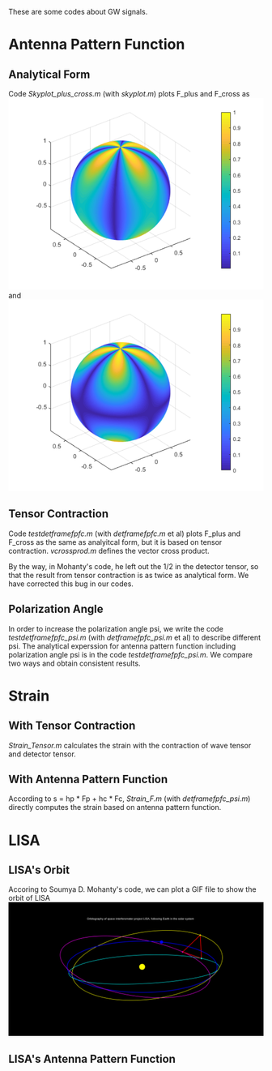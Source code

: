 These are some codes about GW signals.
# Antenna Pattern Function
## Analytical Form
Code _Skyplot_plus_cross.m_ (with _skyplot.m_) plots F_plus and F_cross as ![F_p](https://raw.githubusercontent.com/guoxiaowhu/GWSC_NAOC/main/figs/F_plus.png) and ![F_c](https://raw.githubusercontent.com/guoxiaowhu/GWSC_NAOC/main/figs/F_cross.png)

## Tensor Contraction
Code _testdetframefpfc.m_ (with _detframefpfc.m_ et al) plots F_plus and F_cross as the same as analyitcal form, but it is based on tensor contraction. _vcrossprod.m_ defines the vector cross product.

By the way, in Mohanty's code, he left out the 1/2 in the detector tensor, so that the result from tensor contraction is as twice as analytical form. We have corrected this bug in our codes. 

## Polarization Angle
In order to increase the polarization angle psi, we write the code _testdetframefpfc\_psi.m_ (with _detframefpfc\_psi.m_ et al) to describe different psi.
The analytical experssion for antenna pattern function including polarization angle psi is in the code _testdetframefpfc\_psi.m_. We compare two ways and obtain consistent results. 

# Strain
## With Tensor Contraction
_Strain\_Tensor.m_ calculates the strain with the contraction of wave tensor and detector tensor.
## With Antenna Pattern Function
According to  s = hp * Fp + hc * Fc, _Strain\_F.m_ (with _detframefpfc_psi.m_) directly computes the strain based on antenna pattern function.

# LISA
## LISA's Orbit
Accoring to Soumya D. Mohanty's code, we can plot a GIF file to show the orbit of LISA
![LISA orbit](https://raw.githubusercontent.com/guoxiaowhu/GWSC_NAOC/main/figs/LISA_orbitography.gif)

## LISA's Antenna Pattern Function
